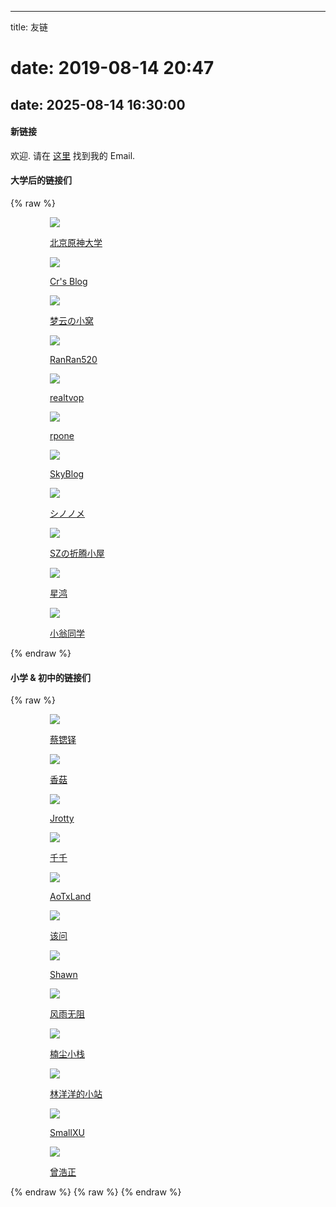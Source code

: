 ﻿----
title: 友链
# date: 2019-08-14 20:47
date: 2025-08-14 16:30:00
----
#### 新链接

欢迎. 请在 [这里](/about/) 找到我的 Email.

#### 大学后的链接们
{% raw %}
<div class="col-mb-12 col-9 link-main">
    <a href="https://xn--1lq90iylw6pf4cf98d.cn/" target="_blank">
        <div class="jrotty-links waves-effect waves-button waves-float"><img
                src="//q.qlogo.cn/g?b=qq&nk=6774585&s=100">
            <p>北京原神大学</p>
        </div>
    </a>
    <a href="https://chr0mium.link/" target="_blank">
        <div class="jrotty-links waves-effect waves-button waves-float"><img
                src="//q.qlogo.cn/g?b=qq&nk=3294212389&s=100">
            <p>Cr's Blog</p>
        </div>
    </a>
    <a href="https://barand214.github.io/" target="_blank">
        <div class="jrotty-links waves-effect waves-button waves-float"><img
                src="//q.qlogo.cn/g?b=qq&nk=2076583110&s=100">
            <p>梦云の小窝</p>
        </div>
    </a>
    <a href="https://ranran520.icu/" target="_blank">
        <div class="jrotty-links waves-effect waves-button waves-float"><img
                src="//q.qlogo.cn/g?b=qq&nk=392552479&s=100">
            <p>RanRan520</p>
        </div>
    </a>
    <a href="https://realtvop.top/" target="_blank">
        <div class="jrotty-links waves-effect waves-button waves-float"><img
                src="//q.qlogo.cn/g?b=qq&nk=3081980848&s=100">
            <p>realtvop</p>
        </div>
    </a>
    <a href="https://rpone.top/" target="_blank">
        <div class="jrotty-links waves-effect waves-button waves-float"><img
                src="//q.qlogo.cn/g?b=qq&nk=3151109741&s=100">
            <p>rpone</p>
        </div>
    </a>
    <a href="https://skyzhou.top" target="_blank">
        <div class="jrotty-links waves-effect waves-button waves-float"><img
                src="//q.qlogo.cn/g?b=qq&nk=3178309197&s=100">
            <p>SkyBlog</p>
        </div>
    </a>
    <a href="https://lllgoyour.com" target="_blank">
        <div class="jrotty-links waves-effect waves-button waves-float"><img
                src="//q.qlogo.cn/g?b=qq&nk=3441004517&s=100">
            <p>シノノメ</p>
        </div>
    </a>
    <a href="https://0x535a.cn" target="_blank">
        <div class="jrotty-links waves-effect waves-button waves-float"><img
                src="//q.qlogo.cn/g?b=qq&nk=1941778683&s=100">
            <p>SZの折腾小屋</p>
        </div>
    </a>
    <a href="https://xhsr.org.cn/" target="_blank">
        <div class="jrotty-links waves-effect waves-button waves-float"><img
                src="//q.qlogo.cn/g?b=qq&nk=2161252115&s=100">
            <p>星鸿</p>
        </div>
    </a>
    <a href="https://kev1nweng.space/" target="_blank">
        <div class="jrotty-links waves-effect waves-button waves-float"><img
                src="//q.qlogo.cn/g?b=qq&nk=3032547113&s=100">
            <p>小翁同学</p>
        </div>
    </a>

</div>
{% endraw %}

#### 小学 & 初中的链接们
{% raw %}
<div class="col-mb-12 col-9 link-main">
<a href="//idiot.moe" target="_blank">
    <div class="jrotty-links waves-effect waves-button waves-float"><img
            src="//q.qlogo.cn/g?b=qq&nk=3365924403&s=100">
        <p>蔡锶铎</p>
    </div>
</a><a href="//siitake.cn" target="_blank">
    <div class="jrotty-links waves-effect waves-button waves-float"><img
            src="//q.qlogo.cn/g?b=qq&nk=156518603&s=100">
        <p>香菇</p>
    </div>
</a><a href="//qqdie.com" target="_blank">
    <div class="jrotty-links waves-effect waves-button waves-float"><img
            src="//q.qlogo.cn/g?b=qq&nk=485868654&s=100">
        <p>Jrotty</p>
    </div>
</a><a href="//dreamwings.cn" target="_blank">
    <div class="jrotty-links waves-effect waves-button waves-float"><img
            src="//q.qlogo.cn/g?b=qq&nk=1335661317&s=100">
        <p>千千</p>
    </div>
</a><a href="//aotxland.com" target="_blank">
    <div class="jrotty-links waves-effect waves-button waves-float"><img
            src="//q.qlogo.cn/g?b=qq&nk=623715073&s=100">
        <p>AoTxLand</p>
    </div>
</a><a href="http://theask.cn" target="_blank">
    <div class="jrotty-links waves-effect waves-button waves-float"><img
            src="//q.qlogo.cn/g?b=qq&nk=841735446&s=100">
        <p>该问</p>
    </div>
</a><a href="//shawnzeng.com" target="_blank">
    <div class="jrotty-links waves-effect waves-button waves-float"><img
            src="//q.qlogo.cn/g?b=qq&nk=928200848&s=100">
        <p>Shawn</p>
    </div>
</a><a href="http://fengyuwuzu.cn" target="_blank">
    <div class="jrotty-links waves-effect waves-button waves-float"><img
            src="//q.qlogo.cn/g?b=qq&nk=1140141613&s=100">
        <p>风雨无阻</p>
    </div>
</a><a href="http://www.iosx.top" target="_blank">
    <div class="jrotty-links waves-effect waves-button waves-float"><img
            src="//q.qlogo.cn/g?b=qq&nk=1306925765&s=100">
        <p>楠尘小栈</p>
    </div>
</a><a href="http://linyy.name" target="_blank">
    <div class="jrotty-links waves-effect waves-button waves-float"><img
            src="//q.qlogo.cn/g?b=qq&nk=1260157543&s=100">
        <p>林洋洋的小站</p>
    </div>
</a><a href="https://gymxbl.com" target="_blank">
    <div class="jrotty-links waves-effect waves-button waves-float"><img
            src="//q.qlogo.cn/g?b=qq&nk=2896555454&s=100">
        <p>SmallXU</p>
    </div>
</a>
<a href="https://stephenchangsha.github.io" target="_blank">
    <div class="jrotty-links waves-effect waves-button waves-float"><img
            src="//q.qlogo.cn/g?b=qq&nk=1941778683&s=100">
        <p>曾浩正</p>
    </div>
</a>
</div>
{% endraw %}
{% raw %}
<style>
/* 12 栏布局 */
.col-mb-12 { width: 100%; }
.col-9 { width: 100%; }
@media (min-width: 768px) {
  .col-9 { width: 75%; margin-left: auto; margin-right: auto; }
}

.link-main {
  display: grid;
  grid-template-columns: repeat(auto-fill, minmax(140px, 1fr));
  gap: 16px;
}

.jrotty-links {
  display: flex;
  flex-direction: column;
  justify-content: center;
  align-items: center;
  aspect-ratio: 1 / 1;
  background: #fff;
  border-radius: 16px;
  border: 1px solid #ddd;
  box-shadow: 0 2px 8px rgba(0,0,0,0.06);
  transition: box-shadow 0.25s ease, transform 0.25s ease, border-color 0.25s ease;
  padding: 14px;
}

.jrotty-links img {
  width: 6em;
  height: 6em;
  aspect-ratio: 1 / 1;
  object-fit: cover;
  border-radius: 50%;
  margin-bottom: 10px;
}

.jrotty-links p {
  margin: 0;
  text-align: center;
  font-size: 14px;
  color: #0f172a;
}

a:hover .jrotty-links,
.jrotty-links:hover {
border-color: rgba(255,182,193,0.7);
    box-shadow:
        0 0 10px rgba(255,182,193,0.7),
        0 0 20px rgba(255,182,193,0.4),
        0 0 40px rgba(255,182,193,0.2);
  transform: translateY(-4px);
}
</style>
{% endraw %}